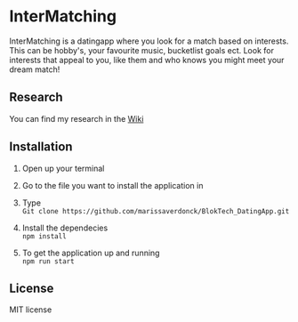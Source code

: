 # InterMatching
InterMatching is a datingapp where you look for a match based on interests. This can be hobby's, your favourite music, bucketlist goals ect. Look for interests that appeal to you, like them and who knows you might meet your dream match! 

## Research 
You can find my research in the [Wiki](https://github.com/marissaverdonck/BlokTech_DatingApp/wiki)

## Installation
1. Open up your terminal

2. Go to the file you want to install the application in

3. Type<br/>
```Git clone https://github.com/marissaverdonck/BlokTech_DatingApp.git```

4. Install the dependecies<br/>
`npm install`

5. To get the application up and running<br/>
`npm run start`

## License
MIT license 
